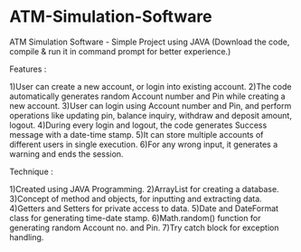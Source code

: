 # ATM-Simulation-Software

ATM Simulation Software - Simple Project using JAVA (Download the code, compile & run it in command prompt for better experience.)

Features :

1)User can create a new account, or login into existing account.
2)The code automatically generates random Account number and Pin while creating a new account.
3)User can login using Account number and Pin, and perform operations like updating pin, balance inquiry, withdraw and deposit amount, logout.
4)During every login and logout, the code generates Success message with a date-time stamp.
5)It can store multiple accounts of different users in single execution.
6)For any wrong input, it generates a warning and ends the session.

Technique :

1)Created using JAVA Programming.
2)ArrayList for creating a database.
3)Concept of method and objects, for inputting and extracting data.
4)Getters and Setters for private access to data.
5)Date and DateFormat class for generating time-date stamp.
6)Math.random() function for generating random Account no. and Pin.
7)Try catch block for exception handling.






